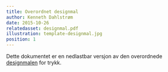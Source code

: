 ```yaml
---
title: Overordnet designmal
author: Kenneth Dahlstrøm
date: 2015-10-26
relatedasset: designmal.pdf
illustration: template-designmal.jpg
position: 1
---
```


Dette dokumentet er en nedlastbar versjon av den overordnede [designmalen](/designmal) for trykk.
